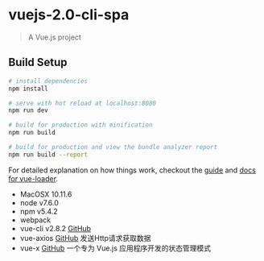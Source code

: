 # vuejs-2.0-cli-spa

> A Vue.js project

## Build Setup

``` bash
# install dependencies
npm install

# serve with hot reload at localhost:8080
npm run dev

# build for production with minification
npm run build

# build for production and view the bundle analyzer report
npm run build --report
```

For detailed explanation on how things work, checkout the [guide](http://vuejs-templates.github.io/webpack/) and [docs for vue-loader](http://vuejs.github.io/vue-loader).

* MacOSX 10.11.6
* node v7.6.0
* npm v5.4.2
* webpack
* vue-cli v2.8.2 [GitHub](https://github.com/vuejs/vue-cli)
* vue-axios [GitHub](https://github.com/imcvampire/vue-axios) 发送Http请求获取数据
* vue-x [GitHub](https://github.com/vuejs/vuex/) 一个专为 Vue.js 应用程序开发的状态管理模式

